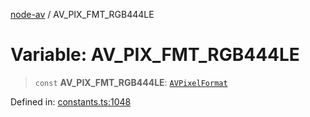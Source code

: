 [node-av](../globals.md) / AV\_PIX\_FMT\_RGB444LE

# Variable: AV\_PIX\_FMT\_RGB444LE

> `const` **AV\_PIX\_FMT\_RGB444LE**: [`AVPixelFormat`](../type-aliases/AVPixelFormat.md)

Defined in: [constants.ts:1048](https://github.com/seydx/av/blob/f8631fc881b394300b1479f511d55cf1c370a87f/src/constants/constants.ts#L1048)
